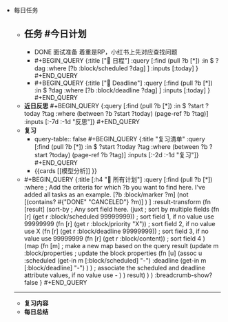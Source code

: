 - 每日任务
	- **任务** #今日计划
		-
		- DONE 面试准备
		  着重是RP，小红书上先对应查找问题
		- #+BEGIN_QUERY
		  {:title ["🎯 日程"]
		  :query [:find (pull ?b [*])
		    :in $ ?dag
		    :where
		     [?b :block/scheduled ?dag]
		   ]
		   :inputs [:today]
		  }
		  #+END_QUERY
		- #+BEGIN_QUERY
		  {:title ["🎯 Deadline"]
		  :query [:find (pull ?b [*])
		    :in $ ?dag
		    :where
		     [?b :block/deadline ?dag]
		   ]
		   :inputs [:today]
		  }
		  #+END_QUERY
	- **近日反思**
	  #+BEGIN_QUERY
	  {:query [:find (pull ?b [*])
	           :in $ ?start ?today ?tag
	           :where
	           (between ?b ?start ?today)
	           (page-ref ?b ?tag)]
	   :inputs [:-7d :-1d "反思"]}
	  #+END_QUERY
	- **复习**
		- query-table:: false
		  #+BEGIN_QUERY
		  {:title "复习清单"
		   :query [:find (pull ?b [*])
		           :in $ ?start ?today ?tag
		           :where
		           (between ?b ?start ?today)
		           (page-ref ?b ?tag)]
		   :inputs [:-2d :-1d "复习"]}
		  #+END_QUERY
		- {{cards [[模型分析]] }}
	- #+BEGIN_QUERY
	  {:title [:h4 "🎯 所有计划"]
	   :query [:find (pull ?b [*])
	    :where
	     ; Add the criteria for which ?b you want to find here. I've added all tasks as an example.
	     [?b :block/marker ?m]
	     (not [(contains? #{"DONE" "CANCELED"} ?m)] )
	   ]
	   :result-transform (fn [result] 
	     (sort-by ; Any sort field here.
	       (juxt ; sort by multiple fields
	         (fn [r] (get r :block/scheduled 99999999)) ; sort field 1, if no value use 99999999
	         (fn [r] (get r :block/priority "X")) ; sort field 2, if no value use X
	         (fn [r] (get r :block/deadline 99999999)) ; sort field 3, if no value use 99999999
	         (fn [r] (get r :block/content)) ; sort field 4
	       )
	       (map (fn [m] ; make a new map based on the query result
	         (update m :block/properties ; update the block properties
	           (fn [u] (assoc u :scheduled (get-in m [:block/scheduled] "-") :deadline (get-in m [:block/deadline] "-") ) ) ; associate the scheduled and deadline attribute values, if no value use -
	         )
	       ) result)
	     )
	   )
	   :breadcrumb-show? false
	  }
	  #+END_QUERY
	- --------------------------------------------------------------------------------------------------------------------------------------------------------------------------------
	- **复习内容**
	- **每日总结**